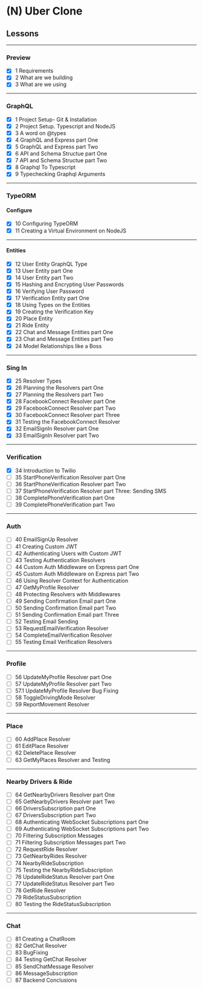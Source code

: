 # (N) Uber Clone

## Lessons

---

### Preview

- [x] 1 Requirements
- [x] 2 What are we building
- [x] 3 What are we using

---

### GraphQL

- [x] 1 Project Setup- Git & Installation
- [x] 2 Project Setup. Typescript and NodeJS
- [x] 3 A word on @types
- [x] 4 GraphQL and Express part One 
- [x] 5 GraphQL and Express part Two 
- [x] 6 API and Schema Structue part One 
- [x] 7 API and Schema Structue part Two 
- [x] 8 Graphql To Typescript 
- [x] 9 Typechecking Graphql Arguments 

---

### TypeORM

#### Configure

- [x] 10 Configuring TypeORM 
- [x] 11 Creating a Virtual Environment on NodeJS

---

#### Entities

- [x] 12 User Entity GraphQL Type 
- [x] 13 User Entity part One 
- [x] 14 User Entity part Two 
- [x] 15 Hashing and Encrypting User Passwords 
- [x] 16 Verifying User Password 
- [x] 17 Verification Entity part One 
- [x] 18 Using Types on the Entities 
- [x] 19 Creating the Verification Key 
- [x] 20 Place Entity 
- [x] 21 Ride Entity 
- [x] 22 Chat and Message Entities part One
- [x] 23 Chat and Message Entities part Two 
- [x] 24 Model Relationships like a Boss 

---

### Sing In

- [x] 25 Resolver Types 
- [x] 26 Planning the Resolvers part One 
- [x] 27 Planning the Resolvers part Two 
- [x] 28 FacebookConnect Resolver part One
- [x] 29 FacebookConnect Resolver part Two
- [x] 30 FacebookConnect Resolver part Three 
- [x] 31 Testing the FacebookConnect Resolver 
- [x] 32 EmailSignIn Resolver part One 
- [x] 33 EmailSignIn Resolver part Two 

---

### Verification

- [x] 34 Introduction to Twilio 
- [ ] 35 StartPhoneVerification Resolver part One 
- [ ] 36 StartPhoneVerification Resolver part Two 
- [ ] 37 StartPhoneVerification Resolver part Three: Sending SMS 
- [ ] 38 CompletePhoneVerification part One 
- [ ] 39 CompletePhoneVerification part Two 

---

### Auth

- [ ] 40 EmailSignUp Resolver
- [ ] 41 Creating Custom JWT 
- [ ] 42 Authenticating Users with Custom JWT 
- [ ] 43 Testing Authentication Resolvers 
- [ ] 44 Custom Auth Middleware on Express part One 
- [ ] 45 Custom Auth Middleware on Express part Two 
- [ ] 46 Using Resolver Context for Authentication 
- [ ] 47 GetMyProfile Resolver 
- [ ] 48 Protecting Resolvers with Middlewares 
- [ ] 49 Sending Confirmation Email part One
- [ ] 50 Sending Confirmation Email part Two 
- [ ] 51 Sending Confirmation Email part Three
- [ ] 52 Testing Email Sending 
- [ ] 53 RequestEmailVerification Resolver 
- [ ] 54 CompleteEmailVerification Resolver
- [ ] 55 Testing Email Verification Resolvers 

---

### Profile

- [ ] 56 UpdateMyProfile Resolver part One 
- [ ] 57 UpdateMyProfile Resolver part Two
- [ ] 57.1 UpdateMyProfile Resolver Bug Fixing 
- [ ] 58 ToggleDrivingMode Resolver 
- [ ] 59 ReportMovement Resolver 

---

### Place

- [ ] 60 AddPlace Resolver 
- [ ] 61 EditPlace Resolver 
- [ ] 62 DeletePlace Resolver 
- [ ] 63 GetMyPlaces Resolver and Testing 

---

### Nearby Drivers & Ride

- [ ] 64 GetNearbyDrivers Resolver part One 
- [ ] 65 GetNearbyDrivers Resolver part Two 
- [ ] 66 DriversSubscription part One 
- [ ] 67 DriversSubscription part Two 
- [ ] 68 Authenticating WebSocket Subscriptions part One
- [ ] 69 Authenticating WebSocket Subscriptions part Two 
- [ ] 70 Filtering Subscription Messages 
- [ ] 71 Filtering Subscription Messages part Two
- [ ] 72 RequestRide Resolver 
- [ ] 73 GetNearbyRides Resolver 
- [ ] 74 NearbyRideSubscription
- [ ] 75 Testing the NearbyRideSubscription 
- [ ] 76 UpdateRideStatus Resolver part One 
- [ ] 77 UpdateRideStatus Resolver part Two 
- [ ] 78 GetRide Resolver 
- [ ] 79 RideStatusSubscription 
- [ ] 80 Testing the RideStatusSubscription 

---

### Chat

- [ ] 81 Creating a ChatRoom 
- [ ] 82 GetChat Resolver 
- [ ] 83 BugFixing 
- [ ] 84 Testing GetChat Resolver
- [ ] 85 SendChatMessage Resolver 
- [ ] 86 MessageSubscription 
- [ ] 87 Backend Conclusions 